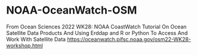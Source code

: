 # NOAA-OceanWatch-OSM

From Ocean Sciences 2022
WK28: NOAA CoastWatch Tutorial On Ocean Satellite Data Products And Using Erddap and R or Python To Access And Work With Satellite Data
https://oceanwatch.pifsc.noaa.gov/osm22-WK28-workshop.html

